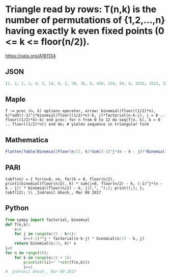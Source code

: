 # Triangle read by rows: T\(n,k\) is the number of permutations of \{1,2,\.\.\.,n\} having exactly k even fixed points \(0 <\= k <\= floor\(n/2\)\)\.
https://oeis.org/A161134
## JSON
```JSON
[1, 1, 1, 1, 4, 2, 14, 8, 2, 78, 36, 6, 426, 234, 54, 6, 3216, 1512, 288, 24, 24024, 12864, 3024, 384, 24, 229080, 108960, 22320, 2400, 120, 2170680, 1145400, 272400, 37200, 3000, 120, 25022880, 11998800, 2563200, 309600, 21600, 720, 287250480]
```
## Maple
```Maple
T := proc (n, k) options operator, arrow: binomial(floor((1/2)*n), k)*add((-1)^j*binomial(floor((1/2)*n)-k, j)*factorial(n-k-j), j = 0 .. floor((1/2)*n)-k) end proc: for n from 0 to 12 do seq(T(n, k), k = 0 .. floor((1/2)*n)) end do; # yields sequence in triangular form
```
## Mathematica
```Mathematica
Flatten[Table[Binomial[Floor[n/2], k]*Sum[(-1)^j*(n - k - j)!*Binomial[Floor[n/2] - k, j], {j, 0, Floor[n/2] - k}],{n, 0, 12}, {k, 0, Floor[n/2]}]] (* _Indranil Ghosh_, Mar 08 2017 *)
```
## PARI
```PARI
tabf(nn) = { for(n=0, nn, for(k = 0, floor(n/2), print1(binomial(floor(n/2), k) * sum(j=0, floor(n/2) - k, (-1)^j*(n - k - j)! * binomial(floor(n/2) - k, j)),", ");); print();); };
tabf(12); \\ _Indranil Ghosh_, Mar 08 2017
```
## Python
```Python
from sympy import factorial, binomial
def T(n,k):
    s=0
    for j in range(n//2 - k+1):
        s+=(-1)**j * factorial(n-k-j) * binomial(n//2 - k, j)
    return binomial(n//2, k)* s
i=0
for n in range(26):
    for k in range(n//2 + 1):
        print(str(i)+" "+str(T(n,k)))
        i+=1
# _Indranil Ghosh_, Mar 08 2017
```
